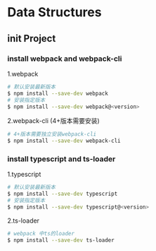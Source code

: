 # Data Structures

## init Project

### install webpack and webpack-cli

1.webpack

```sh
# 默认安装最新版本
$ npm install --save-dev webpack
# 安装指定版本
$ npm install --save-dev webpack@<version>
```

2.webpack-cli (4+版本需要安装)

```sh
# 4+版本需要独立安装webpack-cli
$ npm install --save-dev webpack-cli
```

### install typescript and ts-loader

1.typescript

```sh
# 默认安装最新版本
$ npm install --save-dev typescript
# 安装指定版本
$ npm install --save-dev typescript@<version>
```

2.ts-loader

```sh
# webpack 中ts的loader
$ npm install --save-dev ts-loader
```
